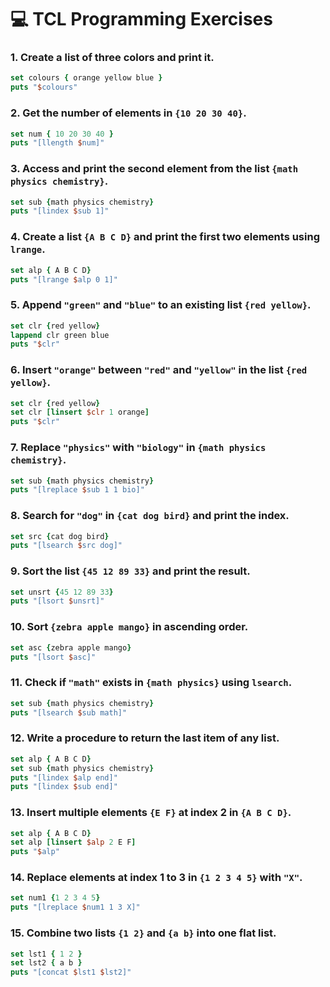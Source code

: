 # 💻 TCL Programming Exercises

### 1. Create a list of three colors and print it.
```tcl
set colours { orange yellow blue }
puts "$colours"
```

### 2. Get the number of elements in `{10 20 30 40}`.
```tcl
set num { 10 20 30 40 }
puts "[llength $num]"
```

### 3. Access and print the second element from the list `{math physics chemistry}`.
```tcl
set sub {math physics chemistry}
puts "[lindex $sub 1]"
```

### 4. Create a list `{A B C D}` and print the first two elements using `lrange`.
```tcl
set alp { A B C D}
puts "[lrange $alp 0 1]"
```

### 5. Append `"green"` and `"blue"` to an existing list `{red yellow}`.
```tcl
set clr {red yellow}
lappend clr green blue
puts "$clr"
```

### 6. Insert `"orange"` between `"red"` and `"yellow"` in the list `{red yellow}`.
```tcl
set clr {red yellow}
set clr [linsert $clr 1 orange]
puts "$clr"
```

### 7. Replace `"physics"` with `"biology"` in `{math physics chemistry}`.
```tcl
set sub {math physics chemistry}
puts "[lreplace $sub 1 1 bio]"
```

### 8. Search for `"dog"` in `{cat dog bird}` and print the index.
```tcl
set src {cat dog bird}
puts "[lsearch $src dog]"
```

### 9. Sort the list `{45 12 89 33}` and print the result.
```tcl
set unsrt {45 12 89 33}
puts "[lsort $unsrt]"
```

### 10. Sort `{zebra apple mango}` in ascending order.
```tcl
set asc {zebra apple mango}
puts "[lsort $asc]"
```

### 11. Check if `"math"` exists in `{math physics}` using `lsearch`.
```tcl
set sub {math physics chemistry}
puts "[lsearch $sub math]"
```

### 12. Write a procedure to return the last item of any list.
```tcl
set alp { A B C D}
set sub {math physics chemistry}
puts "[lindex $alp end]"
puts "[lindex $sub end]"
```

### 13. Insert multiple elements `{E F}` at index 2 in `{A B C D}`.
```tcl
set alp { A B C D}
set alp [linsert $alp 2 E F]
puts "$alp"
```

### 14. Replace elements at index 1 to 3 in `{1 2 3 4 5}` with `"X"`.
```tcl
set num1 {1 2 3 4 5}
puts "[lreplace $num1 1 3 X]"
```

### 15. Combine two lists `{1 2}` and `{a b}` into one flat list.
```tcl
set lst1 { 1 2 }
set lst2 { a b }
puts "[concat $lst1 $lst2]"
```
